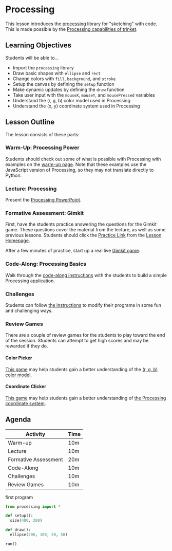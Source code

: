 # Processing
This lesson introduces the [processing](https://py.processing.org/) library for "sketching" with code. This is made possible by the [Processing capabilities of trinket](https://trinket.io/processing).

## Learning Objectives
Students will be able to...

- Import the `processing` library
- Draw basic shapes with `ellipse` and `rect`
- Change colors with `fill`, `background`, and `stroke`
- Setup the canvas by defining the `setup` function
- Make dynamic updates by defining the `draw` function
- Take user input with the `mouseX`, `mouseY`, and `mousePressed` variables
- Understand the (r, g, b) color model used in Processing
- Understand the (x, y) coordinate system used in Processing

## Lesson Outline
The lesson consists of these parts:

### Warm-Up: Processing Power
Students should check out some of what is possible with Processing with examples on the [warm-up page](WarmUpProcessingPower.md). Note that these examples use the JavaScript version of Processing, so they may not translate directly to Python.

### Lecture: Processing
Present the [Processing PowerPoint](Processing.pptx).

### Formative Assessment: Gimkit
First, have the students practice answering the questions for the Gimkit game. These questions cover the material from the lecture, as well as some previous lessons. Students should click the [Practice Link](https://www.gimkit.com/practice/65fc762f3ee6c3002c0db3c3) from the [Lesson Homepage](StudentDesc.md).

After a few minutes of practice, start up a real live [Gimkit game](https://www.gimkit.com/view/65fc762f3ee6c3002c0db3c3).

### Code-Along: Processing Basics
Walk through the [code-along instructions](CodeAlongProcessing.md) with the students to build a simple Processing application.

### Challenges
Students can follow [the instructions](ChallengesProcessing.md) to modify their programs in some fun and challenging ways.

### Review Games
There are a couple of review games for the students to play toward the end of the session. Students can attempt to get high scores and may be rewarded if they do.

#### Color Picker
[This game](ColorPicker.md) may help students gain a better understanding of the [(r, g, b) color model](https://en.wikipedia.org/wiki/RGB_color_model).

#### Coordinate Clicker
[This game](CoordinateClicker.md) may help students gain a better understanding of [the Processing coordinate system](https://processing.org/tutorials/coordinatesystemandshapes).

## Agenda

| Activity | Time |
|-|-|
| Warm-up | 10m |
| Lecture | 10m |
| Formative Assessment | 20m |
| Code-Along | 10m |
| Challenges | 10m |
| Review Games | 10m |











first program

```py
from processing import *

def setup():
  size(400, 200)

def draw():
  ellipse(200, 100, 50, 50)

run()
```
